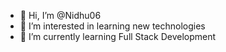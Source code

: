 - 👋 Hi, I’m @Nidhu06
- 👀 I’m interested in learning new technologies
- 🌱 I’m currently learning Full Stack Development


